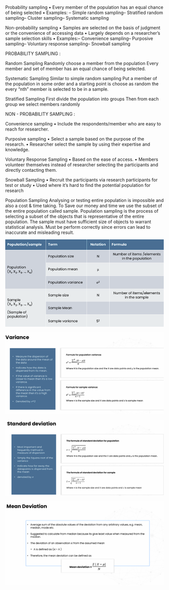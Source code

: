  Probability sampling
 • Every member of the population has an 
equal chance of being selected
 • Examples: – Simple random sampling– Stratified random sampling– Cluster sampling– Systematic sampling
 
 Non-probability sampling
 • Samples are selected on the basis of 
judgment or the convenience of accessing 
data
 • Largely depends on a researcher’s sample 
selection skills
 • Examples:– Convenience sampling– Purposive sampling– Voluntary  response sampling– Snowball sampling

PROBABILITY SAMPLING :

Random Sampling
 Randomly choose a member from the population
 Every member and set of member has an equal chance of being selected.

Systematic Sampling
 Similar to simple random sampling
 Put a member of the population in some order and a starting point is choose as random the every “nth” 
member is selected to be in a sample.

Stratified Sampling
 First divide the population into groups
 Then from each group we select members randomly


NON - PROBABILITY SAMPLING : 

 Convenience sampling
 • Include the respondents/member who are easy to reach for researcher.

 Purposive sampling
 • Select a sample based on the purpose of the research.
 • Researcher select the sample by using their expertise and knowledge.

 Voluntary  Response Sampling
 • Based on the ease of access.
 • Members volunteer themselves instead of researcher selecting the participants and directly contacting them.  

 Snowball Sampling 
• Recruit the participants via research participants for test or study
• Used where it’s hard to find the potential population for research


 Population Sampling
 Analysing or testing entire population is impossible and also a cost & time taking. To Save our money and time we use the subset of the entire population called sample.
 Population sampling is the process of selecting a subset of the objects that is representative of the entire population. The sample must have sufficient size of  objects to warrant statistical analysis.
 Must be perform correctly since errors can lead to inaccurate and misleading result.

![alt text](image.png)

![alt text](image-1.png)

![alt text](image-2.png)

![alt text](image-3.png)